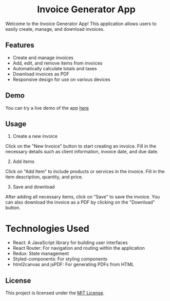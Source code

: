 <h1 align="center">Invoice Generator App</h1>

Welcome to the Invoice Generator App! This application allows users to easily create, manage, and download invoices.

## Features
* Create and manage invoices
* Add, edit, and remove items from invoices
* Automatically calculate totals and taxes
* Download invoices as PDF
* Responsive design for use on various devices

## Demo
 You can try a live demo of the app [here](invoice-generator-k21jfvj5s-subhra8697s-projects.vercel.app)

## Usage
1. Create a new invoice

  Click on the "New Invoice" button to start creating an invoice. Fill in the necessary details such as client information, invoice date, and due date.

2. Add items

  Click on "Add Item" to include products or services in the invoice. Fill in the item description, quantity, and price.

3. Save and download

  After adding all necessary items, click on "Save" to save the invoice. You can also download the invoice as a PDF by clicking on the "Download" button.

# Technologies Used
* React: A JavaScript library for building user interfaces
* React Router: For navigation and routing within the application
* Redux: State management
* Styled-components: For styling components
* html2canvas and jsPDF: For generating PDFs from HTML

## License
This project is licensed under the [MIT License](./LICENSE).